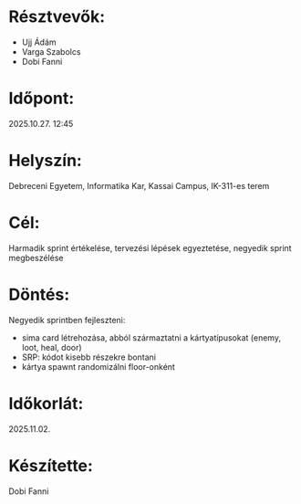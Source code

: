 # Résztvevők:
- Ujj Ádám
- Varga Szabolcs
- Dobi Fanni

# Időpont:
2025.10.27. 12:45

# Helyszín:
Debreceni Egyetem, Informatika Kar, Kassai Campus, IK-311-es terem

# Cél:
Harmadik sprint értékelése, tervezési lépések egyeztetése, negyedik sprint megbeszélése

# Döntés:
Negyedik sprintben fejleszteni: 
  - sima card létrehozása, abból származtatni a kártyatípusokat (enemy, loot, heal, door)
  - SRP: kódot kisebb részekre bontani
  - kártya spawnt randomizálni floor-onként

# Időkorlát:
2025.11.02.

# Készítette:
Dobi Fanni
